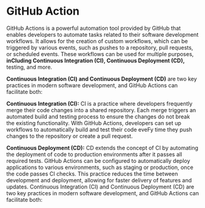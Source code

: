 # GitHub Action
GitHub Actions is a powerful automation tool provided by GitHub that enables developers to automate tasks 
related to their software development workflows. It allows for the creation of custom workflows, which can be 
triggered by various events, such as pushes to a repository, pull requests, or scheduled events. These 
workflows can be used for multiple purposes, **inCIuding Continuous Integration (CI), Continuous Deployment 
(CD),** testing, and more.

**Continuous Integration (CI) and Continuous Deployment (CD)** are two key practices in modern software development, and GitHub Actions can facilitate both: 

**Continuous Integration (CI):** CI is a practice where developers frequently merge their code changes into a shared repository. Each merge triggers an automated build and testing process to ensure the changes do not break the existing functionality. With GitHub Actions, developers can set up workflows to automatically build and test their code eveFy time they push changes to the repository or create a pull request. 

**Continuous Deployment (CD):** CD extends the concept of CI by automating the deployment of code to production environments after it passes all required tests. GitHub Actions can be configured to automatically deploy applications to various environments, such as staging or production, once the code passes CI checks. This practice reduces the time between development and deployment, allowing for faster delivery of features and updates. Continuous Integration (CI) and Continuous Deployment (CD) are two key practices in modern software development, and GitHub Actions can facilitate both:


